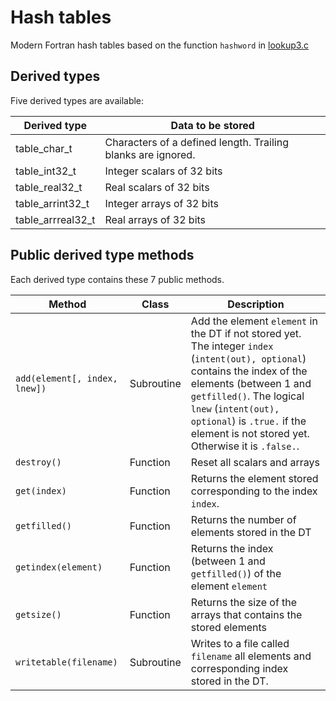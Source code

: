 # Hash tables

Modern Fortran hash tables based on the function `hashword` in [lookup3.c](http://burtleburtle.net/bob/c/lookup3.c)

## Derived types

Five derived types are available:

Derived type       | Data to be stored
-------------------|--------------------------------------------
table_char_t        | Characters of a defined length. Trailing blanks are ignored.
table_int32_t       | Integer scalars of 32 bits
table_real32_t      | Real scalars of 32 bits
table_arrint32_t   | Integer arrays of 32 bits
table_arrreal32_t  | Real arrays of 32 bits

## Public derived type methods

Each derived type contains these 7 public methods.

Method         | Class      | Description
---------------|------------|----------------------------------
`add(element[, index, lnew])`   | Subroutine | Add the element `element` in the DT if not stored yet. The integer `index` (`intent(out), optional`) contains the index of the elements (between 1 and `getfilled()`. The logical `lnew` (`intent(out), optional`) is `.true.` if the element is not stored yet. Otherwise it is `.false.`.
`destroy()`            | Function   | Reset all scalars and arrays
`get(index)`           | Function   | Returns the element stored corresponding to the index `index`.
`getfilled()`          | Function   | Returns the number of elements stored in the DT
`getindex(element)`    | Function   | Returns the index (between 1 and `getfilled()`) of the element `element`
`getsize()`            | Function   | Returns the size of the arrays that contains the stored elements
`writetable(filename)` | Subroutine | Writes to a file called `filename` all elements and corresponding index stored in the DT.
